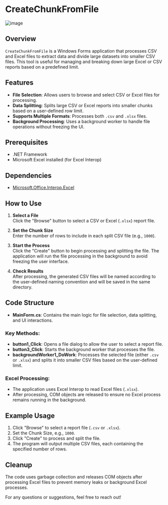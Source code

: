 # CreateChunkFromFile

![image](https://github.com/user-attachments/assets/df8c44ff-0b42-4832-902f-82e3f96aac8a)

## Overview

`CreateChunkFromFile` is a Windows Forms application that processes CSV and Excel files to extract data and divide large datasets into smaller CSV files. This tool is useful for managing and breaking down large Excel or CSV reports based on a predefined limit.

## Features

- **File Selection**: Allows users to browse and select CSV or Excel files for processing.
- **Data Splitting**: Splits large CSV or Excel reports into smaller chunks based on a user-defined row limit.
- **Supports Multiple Formats**: Processes both `.csv` and `.xlsx` files.
- **Background Processing**: Uses a background worker to handle file operations without freezing the UI.
  
## Prerequisites

- .NET Framework
- Microsoft Excel installed (for Excel Interop)

## Dependencies

- [Microsoft.Office.Interop.Excel](https://learn.microsoft.com/en-us/office/vba/library-reference/concepts/excel-object-model)

## How to Use

1. **Select a File**  
   Click the "Browse" button to select a CSV or Excel (`.xlsx`) report file.

2. **Set the Chunk Size**  
   Enter the number of rows to include in each split CSV file (e.g., `1000`).

3. **Start the Process**  
   Click the "Create" button to begin processing and splitting the file. The application will run the file processing in the background to avoid freezing the user interface.

4. **Check Results**  
   After processing, the generated CSV files will be named according to the user-defined naming convention and will be saved in the same directory.

## Code Structure

- **MainForm.cs**: Contains the main logic for file selection, data splitting, and UI interactions.
  
### Key Methods:

- **button1_Click**: Opens a file dialog to allow the user to select a report file.
- **button3_Click**: Starts the background worker that processes the file.
- **backgroundWorker1_DoWork**: Processes the selected file (either `.csv` or `.xlsx`) and splits it into smaller CSV files based on the user-defined limit.

### Excel Processing:

- The application uses Excel Interop to read Excel files (`.xlsx`).
- After processing, COM objects are released to ensure no Excel process remains running in the background.

## Example Usage

1. Click "Browse" to select a report file (`.csv` or `.xlsx`).
2. Set the Chunk Size, e.g., `1000`.
3. Click "Create" to process and split the file.
4. The program will output multiple CSV files, each containing the specified number of rows.

## Cleanup

The code uses garbage collection and releases COM objects after processing Excel files to prevent memory leaks or background Excel processes.

For any questions or suggestions, feel free to reach out!
